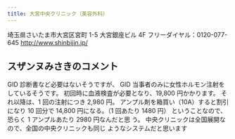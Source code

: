 ```yaml
---
title: 大宮中央クリニック（美容外科）
---
```


埼玉県さいたま市大宮区宮町 1-5 大宮銀座ビル 4F フリーダイヤル：0120-077-645
<http://www.shinbijin.jp/>
## スザンヌみさきのコメント
GID 診断書など必要はないそうですが、
GID 当事者のみに女性ホルモン注射をしているそうです。 初回時に血液検査が必要となり、19,800 円かかります。
それ以降は、1 回の注射につき 2,980 円。
アンプル剤を箱買い（10A）すると割引になり
10 回分で 14,800 円になる。（1 回あたり 1480 円）
ということなので、恐らく 1 アンプルあたり 2980 円なんだと思 う。
中央クリニックは全国展開なので、全国の中央クリニックも同じ ようなシステムだと思います

